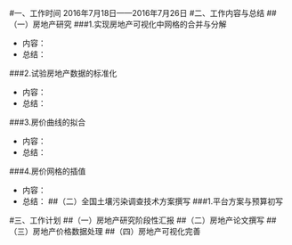 #一、工作时间
2016年7月18日——2016年7月26日
#二、工作内容与总结
##（一）房地产研究
###1.实现房地产可视化中网格的合并与分解
+ 内容：
+ 总结：

###2.试验房地产数据的标准化
+ 内容：
+ 总结：

###3.房价曲线的拟合
+ 内容：
+ 总结：

###4.房价网格的插值
+ 内容：
+ 总结：
##（二）全国土壤污染调查技术方案撰写
###1.平台方案与预算初写

#三、工作计划
##（一）房地产研究阶段性汇报
##（二）房地产论文撰写
##（三）房地产价格数据处理
##（四）房地产可视化完善